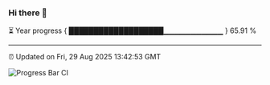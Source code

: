 ### Hi there 👋

⏳ Year progress { ███████████████████▁▁▁▁▁▁▁▁▁▁▁ } 65.91 %

---

⏰ Updated on Fri, 29 Aug 2025 13:42:53 GMT

![Progress Bar CI](https://github.com/IshwaranRudhara/GIT-ACTION/workflows/Progress%20Bar%20CI/badge.svg)
